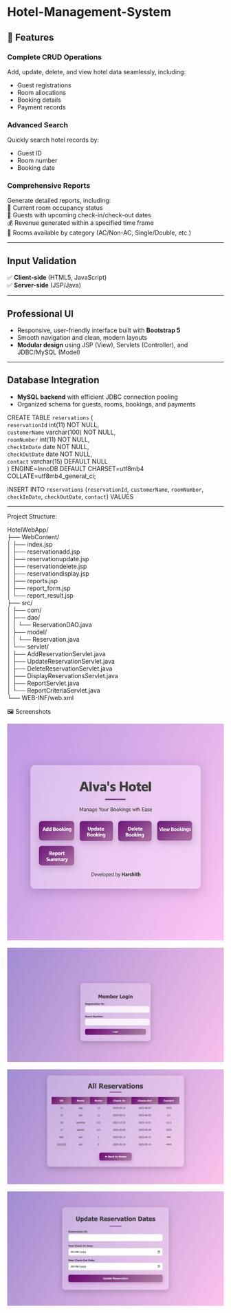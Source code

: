 # Hotel-Management-System

## 🚀 Features

### Complete CRUD Operations

Add, update, delete, and view hotel data seamlessly, including:                

* Guest registrations                         
* Room allocations                                   
* Booking details                                        
* Payment records                                      

### Advanced Search                                            

Quickly search hotel records by:                                                   

* Guest ID                                                                       
* Room number                                                                           
* Booking date                                                                            

### Comprehensive Reports                                                                   

Generate detailed reports, including:                                                            
📅 Current room occupancy status                                                              
👥 Guests with upcoming check-in/check-out dates                                        
💰 Revenue generated within a specified time frame                                              
🏨 Rooms available by category (AC/Non-AC, Single/Double, etc.)                                

---

## Input Validation                                                                            

✅ **Client-side** (HTML5, JavaScript)                                                          
✅ **Server-side** (JSP/Java)                                                                  

---

## Professional UI                                                                             

* Responsive, user-friendly interface built with **Bootstrap 5**                               
* Smooth navigation and clean, modern layouts                                                    
* **Modular design** using JSP (View), Servlets (Controller), and JDBC/MySQL (Model)             

---

## Database Integration                                                                   

* **MySQL backend** with efficient JDBC connection pooling                                   
* Organized schema for guests, rooms, bookings, and payments

CREATE TABLE `reservations` (                                                            
  `reservationId` int(11) NOT NULL,                                                  
  `customerName` varchar(100) NOT NULL,                                                         
  `roomNumber` int(11) NOT NULL,                                                              
  `checkInDate` date NOT NULL,                                                                 
  `checkOutDate` date NOT NULL,                                                                
  `contact` varchar(15) DEFAULT NULL                                                           
) ENGINE=InnoDB DEFAULT CHARSET=utf8mb4 COLLATE=utf8mb4_general_ci;                              

INSERT INTO `reservations` (`reservationId`, `customerName`, `roomNumber`, `checkInDate`, `checkOutDate`, `contact`) VALUES                                        

------------------------------------------------------------------------------------------------

Project Structure:

HotelWebApp/                                                                                     
├── WebContent/                                                                            
│ ├── index.jsp                                                                           
│ ├── reservationadd.jsp                                                                  
│ ├── reservationupdate.jsp                                                                      
│ ├── reservationdelete.jsp                                                              
│ ├── reservationdisplay.jsp                                                                   
│ ├── reports.jsp                                                                          
│ ├── report_form.jsp                                                                          
│ └── report_result.jsp                                                                      
├── src/                                                                                         
│ ├── com/                                                                               
│ ├── dao/                                                                                    
│ │ └── ReservationDAO.java                                                                   
│ ├── model/                                              
│ │ └── Reservation.java                                                             
│ └── servlet/                                                                          
│ ├── AddReservationServlet.java                                                     
│ ├── UpdateReservationServlet.java                                                  
│ ├── DeleteReservationServlet.java                                                             
│ ├── DisplayReservationsServlet.java                                                        
│ ├── ReportServlet.java                                                                     
│ └── ReportCriteriaServlet.java                                                            
└── WEB-INF/web.xml                                                                             


🖼️ Screenshots

![image alt](https://github.com/harshi-2673/Hotel-Management-System/blob/main/output_screenshot/homepage.jpeg)

![image alt](https://github.com/harshi-2673/Hotel-Management-System/blob/main/output_screenshot/login.jpeg)

![image alt](https://github.com/harshi-2673/Hotel-Management-System/blob/main/output_screenshot/reservations.jpeg)

![image alt](https://github.com/harshi-2673/Hotel-Management-System/blob/main/output_screenshot/updatereservations.jpeg)

